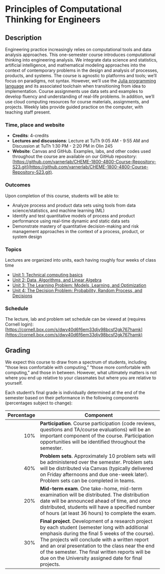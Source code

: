 # Principles of Computational Thinking for Engineers

## Description
Engineering practice increasingly relies on computational tools and data analysis approaches. This one-semester course introduces computational thinking into engineering analysis. We integrate data science and statistics, artificial intelligence, and mathematical modeling approaches into the context of contemporary problems in the design and analysis of processes, products, and systems. The course is agnostic to platforms and tools; we’ll focus on paradigms, not syntax. However, we’ll use the [Julia programming language](https://julialang.org) and its associated toolchain when transitioning from idea to implementation. Course assignments use data sets and examples to develop fluency and understanding of real-life problems. In addition, we’ll use cloud computing resources for course materials, assignments, and projects. Weekly labs provide guided practice on the computer, with teaching staff present. 

### Time, place and website
* __Credits__: 4-credits
* __Lectures and discussions__: Lecture at TuTh 9:05 AM - 9:55 AM and Discussion at TuTh 1:30 PM - 2:20 PM in Olin 245
* __Website__: Canvas and GitHub. Examples, labs, and other codes used throughout the course are available on our GitHub repository: [https://github.com/varnerlab/CHEME-1800-4800-Course-Repository-S23.git](https://github.com/varnerlab/CHEME-1800-4800-Course-Repository-S23.git).

### Outcomes
Upon completion of this course, students will be able to:
* Analyze process and product data sets using tools from data science/statistics, and machine learning (ML)
* Identify and test quantitative models of process and product performance using real-time dynamic and static data sets 
* Demonstrate mastery of quantitative decision-making and risk management approaches in the context of a process, product, or system design

### Topics
Lectures are organized into units, each having roughly four weeks of class time
* [Unit 1: Technical computing basics](https://varnerlab.github.io/CHEME-1800-Computing-Book/unit-1-basics/basics-landing.md)
* [Unit 2: Data, Algorithms, and Linear Algebra](https://varnerlab.github.io/CHEME-1800-Computing-Book/unit-2-data/data-landing.md)
* [Unit 3: The Learning Problem: Models, Learning, and Optimization](https://varnerlab.github.io/CHEME-1800-Computing-Book/unit-3-learning/learning-landing.md)
* [Unit 4: The Decision Problem: Probability, Random Process, and Decisions](https://varnerlab.github.io/CHEME-1800-Computing-Book/unit-4-decisions/decisions-landing.md)

### Schedule
The lecture, lab and problem set schedule can be viewed at (requires Cornell login): [https://cornell.box.com/s/dwv40d6f6em33djv98bcsf2gk767hamk](https://cornell.box.com/s/dwv40d6f6em33djv98bcsf2gk767hamk)

## Grading
We expect this course to draw from a spectrum of students, including “those less comfortable with computing,” “those more comfortable with computing,” and those in between. However, what ultimately matters is not where you end up relative to your classmates but where you are relative to yourself. 

Each student’s final grade is individually determined at the end of the semester based on their peformance in the following components (percentages subject to change):

| Percentage | Component |
| ----------: | --------- |
| 10%	| __Participation__. Course participation (code reviews, questions and TA/course evaluations) will be an important component of the course. Participation opportunities will be identified throughout the semester. |
| 40%	| __Problem sets__. Approximately 10 problem sets will be administered over the semester. Problem sets will be distributed via Canvas (typically delivered on Friday afternoons and due one-week later). Problem sets can be completed in teams. |
| 20%	| __Mid-term exam__. One take-home, mid-term examination will be distributed. The distribution date will be announced ahead of time, and once distributed, students will have a specified number of hours (at least 36 hours) to complete the exam. |
| 30%	| __Final project__. Development of a research project by each student (semester long with additional emphasis during the final 5 weeks of the course). The projects will conclude with a written report and an oral presentation to the class near the end of the semester. The final written reports will be due on the University assigned date for final projects. |
 


